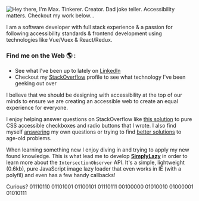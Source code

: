 <!--- 
# You've found an Easter Egg! This text only displays if you view the RAW source ;)  
- I'm assuming you're trying to figure out how I added this README to my profile, or how I added the animation to my profile.

## How did I add the README to my GitHub page?
- It's super simple. Go create a new repository and name it identical to your GitHub username and click the "Add README.md" button. Now you can edit the README directly in your browser or clone the repo and edit in your favorite IDE. 

## Want to know how I did the animation on my profile?
- Here is a pen I quickly threw together https://codepen.io/maxshuty/pen/NWpWGpj by combining a couple other pens to create the animation. Then I used a screencapture tool to convert it to a gif (pronounced jiff, but we can fight about that later). Finally I uploaded the file to my maxshuty/maxshuty repo where this README resides. The implementation is simple enough below.

## Contact me
- If you would like to reach me you can reach me at my first name (Max) plus my last name (Poshusta) at Googles email domain.

--->

![Hey there, I'm Max. Tinkerer. Creator. Dad joke teller. Accessibility matters. Checkout my work below...](https://github.com/maxshuty/maxshuty/blob/main/maxs-profile-animation.gif)

I am a software developer with full stack experience & a passion for following accessibility standards & frontend development using technologies like Vue/Vuex & React/Redux.

### Find me on the Web 🌎 :
- See what I've been up to lately on [LinkedIn](https://www.linkedin.com/in/maxposhusta)
- Checkout my [StackOverflow](https://stackoverflow.com/users/4826740/maxshuty) profile to see what technology I've been geeking out over

I believe that we should be designing with accessibility at the top of our minds to ensure we are creating an accessible web to create an equal experience for everyone. 

I enjoy helping answer questions on StackOverflow like [this solution](https://stackoverflow.com/a/58570835/4826740) to pure CSS accessible checkboxes and radio buttons that I wrote. I also find myself [answering](https://stackoverflow.com/questions/67356599/the-deep-selector-is-not-working-using-sass-loader-in-my-vuejs-application) my own questions or trying to find [better solutions](https://stackoverflow.com/questions/40730116/scroll-to-bottom-of-div-with-vue-js/57661780#57661780) to age-old problems.

When learning something new I enjoy diving in and trying to apply my new found knowledge. This is what lead me to develop [**SimplyLazy**](https://github.com/maxshuty/simply-lazy) in order to learn more about the `IntersectionObserver` API. It's a simple, lightweight (0.6kb), pure JavaScript image lazy loader that even works in IE (with a polyfil) and even has a few handy callbacks!

Curious? 01110110 01101001 01100101 01110111 00100000 01010010 01000001 01010111
